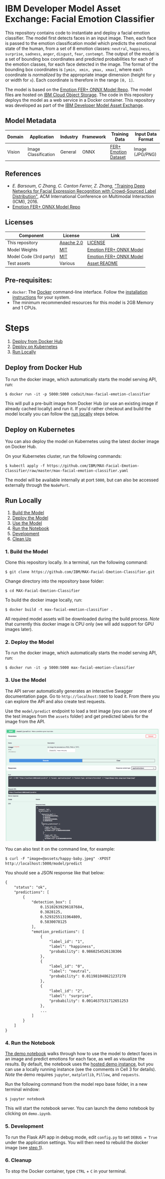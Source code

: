 # IBM Developer Model Asset Exchange: Facial Emotion Classifier

This repository contains code to instantiate and deploy a facial emotion classifier. The model first detects faces in an input image. Then, each face is passed to the emotion classification model which predicts the emotional state of the human, from a set of 8 emotion classes: `neutral`, `happiness`, `surprise`, `sadness`, `anger`, `disgust`, `fear`, `contempt`. The output of the model is a set of bounding box coordinates and predicted probabilities for each of the emotion classes, for each face detected in the image. The format of the bounding box coordinates is `[ymin, xmin, ymax, xmax]`, where each coordinate is _normalized_ by the appropriate image dimension (height for `y` or width for `x`). Each coordinate is therefore in the range `[0, 1]`.


The model is based on the [Emotion FER+ ONNX Model Repo](https://github.com/onnx/models/tree/master/emotion_ferplus). The model files are hosted on
[IBM Cloud Object Storage](http://max-assets.s3-api.us-geo.objectstorage.softlayer.net/max-facial-emotion-classifier/1.0/assets.tar.gz).
The code in this repository deploys the model as a web service in a Docker container. This repository was developed
as part of the [IBM Developer Model Asset Exchange](https://developer.ibm.com/exchanges/models/).

## Model Metadata
| Domain | Application | Industry  | Framework | Training Data | Input Data Format |
| ------------- | --------  | -------- | --------- | --------- | -------------- |
| Vision | Image Classification | General | ONNX | [FER+ Emotion Dataset](https://www.kaggle.com/c/challenges-in-representation-learning-facial-expression-recognition-challenge/data) | Image (JPG/PNG) |

## References

* _E. Barsoum, C Zhang, C. Canton Ferrer, Z. Zhang_, ["Training Deep Networks for Facial Expression Recognition with Crowd-Sourced Label Distribution"](https://arxiv.org/abs/1608.01041), ACM International Conference on Multimodal Interaction (ICMI), 2016.
* [Emotion FER+ ONNX Model Repo](https://github.com/onnx/models/tree/master/emotion_ferplus)

## Licenses

| Component | License | Link  |
| ------------- | --------  | -------- |
| This repository | [Apache 2.0](https://www.apache.org/licenses/LICENSE-2.0) | [LICENSE](LICENSE) |
| Model Weights | [MIT](https://opensource.org/licenses/MIT) | [Emotion FER+ ONNX Model](https://github.com/onnx/models/tree/master/emotion_ferplus#license) |
| Model Code (3rd party) | [MIT](https://opensource.org/licenses/MIT)  | [Emotion FER+ ONNX Model](https://github.com/onnx/models/tree/master/emotion_ferplus#license) |
| Test assets | Various | [Asset README](assets/README.md) |

## Pre-requisites:

* `docker`: The [Docker](https://www.docker.com/) command-line interface. Follow the [installation instructions](https://docs.docker.com/install/) for your system.
* The minimum recommended resources for this model is 2GB Memory and 1 CPUs.

# Steps

1. [Deploy from Docker Hub](#deploy-from-docker-hub)
2. [Deploy on Kubernetes](#deploy-on-kubernetes)
3. [Run Locally](#run-locally)

## Deploy from Docker Hub

To run the docker image, which automatically starts the model serving API, run:

```
$ docker run -it -p 5000:5000 codait/max-facial-emotion-classifier
```

This will pull a pre-built image from Docker Hub (or use an existing image if already cached locally) and run it.
If you'd rather checkout and build the model locally you can follow the [run locally](#run-locally) steps below.

## Deploy on Kubernetes

You can also deploy the model on Kubernetes using the latest docker image on Docker Hub.

On your Kubernetes cluster, run the following commands:

```
$ kubectl apply -f https://github.com/IBM/MAX-Facial-Emotion-Classifier/raw/master/max-facial-emotion-classifier.yaml
```

The model will be available internally at port `5000`, but can also be accessed externally through the `NodePort`.

## Run Locally

1. [Build the Model](#1-build-the-model)
2. [Deploy the Model](#2-deploy-the-model)
3. [Use the Model](#3-use-the-model)
4. [Run the Notebook](#4-run-the-notebook)
5. [Development](#5-development)
6. [Clean Up](#6-cleanup)

### 1. Build the Model

Clone this repository locally. In a terminal, run the following command:

```
$ git clone https://github.com/IBM/MAX-Facial-Emotion-Classifier.git
```

Change directory into the repository base folder:

```
$ cd MAX-Facial-Emotion-Classifier
```

To build the docker image locally, run:

```
$ docker build -t max-facial-emotion-classifier .
```

All required model assets will be downloaded during the build process. _Note_ that currently this docker image is CPU only (we will add support for GPU images later).


### 2. Deploy the Model

To run the docker image, which automatically starts the model serving API, run:

```
$ docker run -it -p 5000:5000 max-facial-emotion-classifier
```

### 3. Use the Model

The API server automatically generates an interactive Swagger documentation page. Go to `http://localhost:5000` to load it. From there you can explore the API and also create test requests.

Use the `model/predict` endpoint to load a test image (you can use one of the test images from the `assets` folder) and get predicted labels for the image from the API.

![Swagger UI](docs/swagger-screenshot.png)

You can also test it on the command line, for example:

```
$ curl -F "image=@assets/happy-baby.jpeg" -XPOST http://localhost:5000/model/predict
```

You should see a JSON response like that below:

```
{
    "status": "ok",
    "predictions": [
        {
            "detection_box": [
                0.15102639296187684,
                0.3828125,
                0.5293255131964809,
                0.5830078125
            ],
            "emotion_predictions": [
                {
                    "label_id": "1",
                    "label": "happiness",
                    "probability": 0.9860254526138306
                },
                {
                    "label_id": "0",
                    "label": "neutral",
                    "probability": 0.011981048621237278
                },
                {
                    "label_id": "2",
                    "label": "surprise",
                    "probability": 0.0014637531712651253
                },
                ...
            ]
        }
    ]
}
```

### 4. Run the Notebook

[The demo notebook](demo.ipynb) walks through how to use the model to detect faces in an image and predict emotions for each face, as well as visualize the results. By default, the notebook uses the [hosted demo instance](http://max-facial-emotion-classifier.max.us-south.containers.appdomain.cloud), but you can use a locally running instance (see the comments in Cell 3 for details). _Note_ the demo requires `jupyter`, `matplotlib`, `Pillow`, and `requests`.

Run the following command from the model repo base folder, in a new terminal window:

```
$ jupyter notebook
```

This will start the notebook server. You can launch the demo notebook by clicking on `demo.ipynb`.

### 5. Development

To run the Flask API app in debug mode, edit `config.py` to set `DEBUG = True` under the application settings. You will then need to rebuild the docker image (see [step 1](#1-build-the-model)).

### 6. Cleanup

To stop the Docker container, type `CTRL` + `C` in your terminal.
